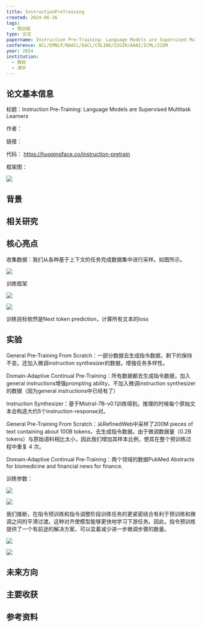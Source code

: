 ```yaml
---
title: InstructionPreTraining
created: 2024-06-26
tags:
  - 预训练
type: 论文
papername: Instruction Pre-Training- Language Models are Supervised Multitask Learners
conference: ACL/EMNLP/NAACL/EACL/COLING/SIGIR/AAAI/ICML/ICDM
year: 2024
institution:
  - 微软
  - 清华
---
```


## 论文基本信息

标题：Instruction Pre-Training: Language Models are Supervised Multitask Learners

作者：

链接：

代码： https://huggingface.co/instruction-pretrain

框架图：

![](img/Pasted%20image%2020240626203827.png)


## 背景



## 相关研究




## 核心亮点

收集数据：我们从各种基于上下文的任务完成数据集中进行采样。如图所示。

![](img/Pasted%20image%2020240626205754.png)

训练框架

![](img/Pasted%20image%2020240626204153.png)

![](img/Pasted%20image%2020240626204443.png)

训练目标依然是Next token prediction，计算所有文本的loss

## 实验

General Pre-Training From Scratch：一部分数据去生成指令数据，剩下的保持不变。还加入微调instruction synthesizer的数据，增强任务多样性。

Domain-Adaptive Continual Pre-Training：所有数据都去生成指令数据，加入general instructions增强prompting ability，不加入微调instruction synthesizer的数据（因为general instructions中已经有了）

Instruction Synthesizer：基于Mistral-7B-v0.1训练得到。推理的时候每个原始文本会构造大约5个instruction-response对。

General Pre-Training From Scratch：从RefinedWeb中采样了200M pieces of text containing about 100B tokens，去生成指令数据。由于微调数据量（0.2B tokens）与原始语料相比太小，因此我们增加其样本比例，使其在整个预训练过程中重复 4 次。

Domain-Adaptive Continual Pre-Training：两个领域的数据PubMed Abstracts for biomedicine and financial news for finance.


训练参数：

![](img/Pasted%20image%2020240626210735.png)


![](img/Pasted%20image%2020240626211412.png)

我们推断，在指令预训练和指令调整阶段训练任务的更紧密结合有利于预训练和微调之间的平滑过渡。这种对齐使模型能够更快地学习下游任务。因此，指令预训练提供了一个有前途的解决方案，可以显着减少进一步微调步骤的数量。

![](img/Pasted%20image%2020240626211612.png)

![](img/Pasted%20image%2020240626211910.png)



## 未来方向



## 主要收获


## 参考资料
